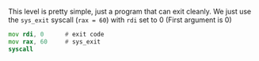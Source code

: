 This level is pretty simple, just a program that can exit cleanly. We just use the `sys_exit` syscall (`rax = 60`) with `rdi` set to 0 (First argument is 0)

```asm
mov rdi, 0      # exit code
mov rax, 60     # sys_exit
syscall
```